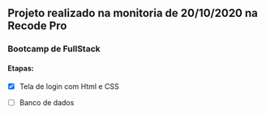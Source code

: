 ##   Projeto realizado na  monitoria de 20/10/2020 na Recode Pro

 ###  Bootcamp de FullStack


####   Etapas:

   - [x] Tela de login com Html e CSS
   - [ ] Banco de dados
    

    

